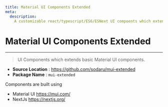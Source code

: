 ```YAML
title: Material UI Components Extended
meta:
  description:
    A customizable react/typescript/ES6/ESNext UI compoents which extends basic ui components provided by material ui(MUI)
```

# Material UI Components Extended

---

> UI Components which extends basic Material UI components.

- **Source Location** : https://github.com/sodaru/mui-extended
- **Package Name** : `mui-extended`

Components are built using

- Material UI https://mui.com/
- NextJs https://nextjs.org/
